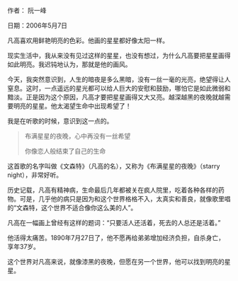 作者： 阮一峰

日期：2006年5月7日

凡高喜欢用鲜艳明亮的色彩。他画的星星都好像太阳一样。

现实生活中，我从来没有见过这样的星星，也没有想过，为什么凡高要把星星画得如此明亮。我迟钝地认为，那就是他的画风。

今天，我突然意识到，人生的暗夜是多么黑暗，没有一丝一毫的光亮，绝望得让人窒息。这时，一点遥远的星光都可以给人巨大的安慰和鼓励，哪怕它是如此微弱和黯淡。正是因为这个原因，凡高才要把星星画得又大又亮。越深越黑的夜晚就越需要明亮的星星。他太渴望生命中出现希望了！

我是在听歌的时候，意识到这一点的。

>布满星星的夜晚，心中再没有一丝希望
>
>你像恋人般结束了自己的生命

这首歌的名字叫做《文森特》（凡高的名），又称为《布满星星的夜晚》（starry night），非常好听。

历史记载，凡高有精神病，生命最后几年都被关在疯人院里，吃着各种各样的药物。可是，几乎他的病只是因为和这个世界格格不入，太真实和善良，就像歌里唱的“文森特，这个世界不适合像你这么美的人”。

凡高在一幅画上曾经有这样的题词：“只要活人还活着，死去的人总还是活着。”

他活得太痛苦。1890年7月27日了，他不愿再给弟弟增加经济负担，自杀身亡，享年37岁。

这个世界对凡高来说，就像漆黑的夜晚，但愿在另一个世界，他可以找到明亮的星星。